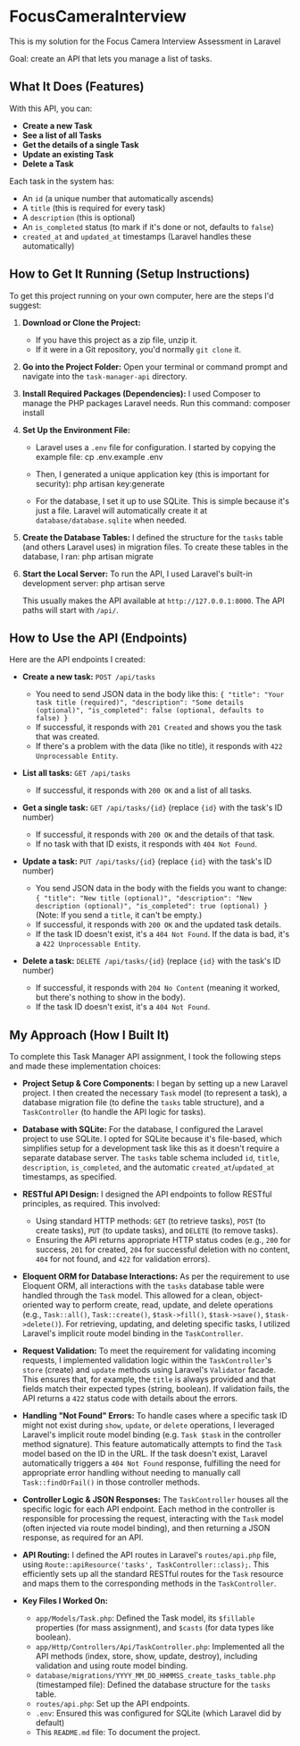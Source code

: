 # FocusCameraInterview
This is my solution for the Focus Camera Interview Assessment in Laravel

Goal: create an API that lets you manage a list of tasks.

## What It Does (Features)

With this API, you can:
* **Create a new Task**
* **See a list of all Tasks**
* **Get the details of a single Task**
* **Update an existing Task**
* **Delete a Task**

Each task in the system has:
* An `id` (a unique number that automatically ascends)
* A `title` (this is required for every task)
* A `description` (this is optional)
* An `is_completed` status (to mark if it's done or not, defaults to `false`)
* `created_at` and `updated_at` timestamps (Laravel handles these automatically)

## How to Get It Running (Setup Instructions)

To get this project running on your own computer, here are the steps I'd suggest:

1.  **Download or Clone the Project:**
    * If you have this project as a zip file, unzip it.
    * If it were in a Git repository, you'd normally `git clone` it.

2.  **Go into the Project Folder:**
    Open your terminal or command prompt and navigate into the `task-manager-api` directory.

3.  **Install Required Packages (Dependencies):**
    I used Composer to manage the PHP packages Laravel needs. Run this command:
    composer install

4.  **Set Up the Environment File:**
    * Laravel uses a `.env` file for configuration. I started by copying the example file:
        cp .env.example .env
        
    * Then, I generated a unique application key (this is important for security):
        php artisan key:generate

    * For the database, I set it up to use SQLite. This is simple because it's just a file. Laravel will automatically create it at `database/database.sqlite` when needed.

5.  **Create the Database Tables:**
    I defined the structure for the `tasks` table (and others Laravel uses) in migration files. To create these tables in the database, I ran:
    php artisan migrate

6.  **Start the Local Server:**
    To run the API, I used Laravel's built-in development server:
    php artisan serve

    This usually makes the API available at `http://127.0.0.1:8000`. The API paths will start with `/api/`.

## How to Use the API (Endpoints)

Here are the API endpoints I created:

* **Create a new task:** `POST /api/tasks`
    * You need to send JSON data in the body like this:
        `{ "title": "Your task title (required)", "description": "Some details (optional)", "is_completed": false (optional, defaults to false) }`
    * If successful, it responds with `201 Created` and shows you the task that was created.
    * If there's a problem with the data (like no title), it responds with `422 Unprocessable Entity`.

* **List all tasks:** `GET /api/tasks`
    * If successful, it responds with `200 OK` and a list of all tasks.

* **Get a single task:** `GET /api/tasks/{id}` (replace `{id}` with the task's ID number)
    * If successful, it responds with `200 OK` and the details of that task.
    * If no task with that ID exists, it responds with `404 Not Found`.

* **Update a task:** `PUT /api/tasks/{id}` (replace `{id}` with the task's ID number)
    * You send JSON data in the body with the fields you want to change:
        `{ "title": "New title (optional)", "description": "New description (optional)", "is_completed": true (optional) }`
        (Note: If you send a `title`, it can't be empty.)
    * If successful, it responds with `200 OK` and the updated task details.
    * If the task ID doesn't exist, it's a `404 Not Found`. If the data is bad, it's a `422 Unprocessable Entity`.

* **Delete a task:** `DELETE /api/tasks/{id}` (replace `{id}` with the task's ID number)
    * If successful, it responds with `204 No Content` (meaning it worked, but there's nothing to show in the body).
    * If the task ID doesn't exist, it's a `404 Not Found`.
    
    
## My Approach (How I Built It)

To complete this Task Manager API assignment, I took the following steps and made these implementation choices:

* **Project Setup & Core Components:** I began by setting up a new Laravel project.  I then created the necessary `Task` model (to represent a task), a database migration file (to define the `tasks` table structure), and a `TaskController` (to handle the API logic for tasks).

* **Database with SQLite:** For the database, I configured the Laravel project to use SQLite. I opted for SQLite because it's file-based, which simplifies setup for a development task like this as it doesn't require a separate database server. The `tasks` table schema included `id`, `title`, `description`, `is_completed`, and the automatic `created_at`/`updated_at` timestamps, as specified.

* **RESTful API Design:** I designed the API endpoints to follow RESTful principles, as required. This involved:
    * Using standard HTTP methods: `GET` (to retrieve tasks), `POST` (to create tasks), `PUT` (to update tasks), and `DELETE` (to remove tasks).
    * Ensuring the API returns appropriate HTTP status codes (e.g., `200` for success, `201` for created, `204` for successful deletion with no content, `404` for not found, and `422` for validation errors).

* **Eloquent ORM for Database Interactions:** As per the requirement to use Eloquent ORM, all interactions with the `tasks` database table were handled through the `Task` model. This allowed for a clean, object-oriented way to perform create, read, update, and delete operations (e.g., `Task::all()`, `Task::create()`, `$task->fill()`, `$task->save()`, `$task->delete()`). For retrieving, updating, and deleting specific tasks, I utilized Laravel's implicit route model binding in the `TaskController`.

* **Request Validation:** To meet the requirement for validating incoming requests, I implemented validation logic within the `TaskController`'s `store` (create) and `update` methods using Laravel's `Validator` facade. This ensures that, for example, the `title` is always provided and that fields match their expected types (string, boolean). If validation fails, the API returns a `422` status code with details about the errors.

* **Handling "Not Found" Errors:** To handle cases where a specific task ID might not exist during `show`, `update`, or `delete` operations, I leveraged Laravel's implicit route model binding (e.g. `Task $task` in the controller method signature). This feature automatically attempts to find the `Task` model based on the ID in the URL. If the task doesn't exist, Laravel automatically triggers a `404 Not Found` response, fulfilling the need for appropriate error handling without needing to manually call `Task::findOrFail()` in those controller methods.

* **Controller Logic & JSON Responses:** The `TaskController` houses all the specific logic for each API endpoint. Each method in the controller is responsible for processing the request, interacting with the `Task` model (often injected via route model binding), and then returning a JSON response, as required for an API.

* **API Routing:** I defined the API routes in Laravel's `routes/api.php` file, using `Route::apiResource('tasks', TaskController::class);`. This efficiently sets up all the standard RESTful routes for the `Task` resource and maps them to the corresponding methods in the `TaskController`.

* **Key Files I Worked On:**
    * `app/Models/Task.php`: Defined the Task model, its `$fillable` properties (for mass assignment), and `$casts` (for data types like boolean).
    * `app/Http/Controllers/Api/TaskController.php`: Implemented all the API methods (index, store, show, update, destroy), including validation and using route model binding.
    * `database/migrations/YYYY_MM_DD_HHMMSS_create_tasks_table.php` (timestamped file): Defined the database structure for the `tasks` table.
    * `routes/api.php`: Set up the API endpoints.
    * `.env`: Ensured this was configured for SQLite (which Laravel did by default)
    * This `README.md` file: To document the project.